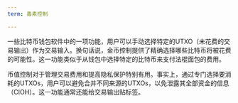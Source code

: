 ```yaml
---
term: 毒素控制

---
```

一些比特币钱包软件中的一项功能，用户可以手动选择特定的UTXO（未花费的交易输出）作为交易输入。换句话说，金币控制提供了精确选择哪些比特币将被花费的可能性。这一功能类似于从钱包中选择特定的比特币来支付法棍面包的费用。

币值控制对于管理交易费用和提高隐私保护特别有用。事实上，通过专门选择要消耗的UTXOs，用户可以避免合并不同来源的UTXOs，以免泄露其全部资金的信息（CIOH）。这一功能通常还能给交易输出贴标签。